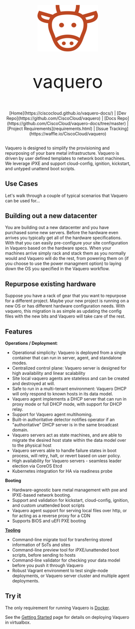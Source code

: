 <head>
            <meta charset="UTF-8">
            <!--[if IE]><meta http-equiv="X-UA-Compatible" content="IE=edge"><![endif]-->
            <meta name="viewport" content="width=device-width, initial-scale=1.0">
            <title>Vaquero README</title>
            <link rel="stylesheet" type="text/css" href="../doc.css">
            <link rel='shortcut icon' href='cow.png' type='image/x-icon'/ >
            <link rel="stylesheet" href="https://fonts.googleapis.com/css?family=Open+Sans:300,300italic,400,400italic,600,600italic%7CNoto+Serif:400,400italic,700,700italic%7CDroid+Sans+Mono:400">
            <style>
                .markdown-body {
                    box-sizing: border-box;
                    min-width: 200px;
                    max-width: 1100px;
                    margin: 0 auto;
                    padding: 45px;
                }
            </style>
</head><article class="markdown-body">

<div align="center">
<img src="cow.png" alt="Drawing" style="width: 200px;"/>
  <p style="font-size:60px">vaquero</p>
[Home](https://ciscocloud.github.io/vaquero-docs/) | [Dev Repo](https://github.com/CiscoCloud/vaquero) | [Docs Repo](https://github.com/CiscoCloud/vaquero-docs/tree/master) | [Project Requirements](requirements.html) | [Issue Tracking](https://waffle.io/CiscoCloud/vaquero)
</div>

<h1></h1>
Vaquero is designed to simplify the provisioning and repurposing of your bare metal infrastructure. Vaquero is driven by user defined templates to network boot machines. We leverage iPXE and support cloud-config, ignition, kickstart, and untyped unattend boot scripts.


# Use Cases
Let's walk through a couple of typical scenarios that Vaquero can be used for...

## Building out a new datacenter

You are building out a new datacenter and you have purchased some new servers. Before the hardware even arrives you typically get all of the hardware specifications. With that you can easily pre-configure your site configuration in Vaquero based on the hardware specs. When your machines arrive simply rack and stack them as you normally would and Vaquero will do the rest, from powering them on (if you choose to use the power managment option) to laying down the OS you specified in the Vaquero workflow.

## Repurpose existing hardware

Suppose you have a rack of gear that you want to repurpose for a different project. Maybe your new project is running on a new OS or has different hardware configuration needs. With vaquero, this migration is as simple as updating the config files with the new bits and Vaquero will take care of the rest.

# Features

**Operations / Deployment**:

- Operational simplicity: Vaquero is deployed from a single container that can run in server, agent, and standalone modes.
- Centralized control plane: Vaquero server is designed for high availability and linear scalability
- Site local vaquero agents are stateless and can be created and destroyed at will.
- Safe to run in a multi-tenant environment: Vaquero DHCP will only respond to known hosts in its data model.
- Vaquero agent implements a DHCP server that can run in proxy mode or full DHCP mode, with support for DHCP relay.
- Support for Vaquero agent multihoming.
- Built-in authoritative detector notifies operator if an "authoritative" DHCP server is in the same broadcast domain.
- Vaquero servers act as state machines, and are able to migrate the desired host state within the data model over to the physical host
- Vaquero servers able to handle failure states in boot process, will retry, halt, or revert based on user policy.
- High availability for Vaquero servers - seamless leader election via CoreOS Etcd
- Kubernetes integration for HA via readiness probe

**Booting**

- Hardware-agnostic bare metal management with pxe and IPXE-based network booting.
- Support and validation for kickstart, cloud-config, ignition, and custom unattended boot scripts
- Vaquero agent support for serving local files over http, or for acting as a reverse proxy for a CDN
- Supports BIOS and uEFI PXE booting

**[Tooling](tools.html)**

- Command-line migrate tool for transferring stored information of SoTs and sites
- Command-line preview tool for iPXE/unattended boot scripts, before sending to hosts
- Command-line validator for checking your data model before you push it through Vaquero
- Robust Vagrant environment to test single-node deployments, or Vaquero server cluster and multiple agent deployments.

# Try it
The only requirement for running Vaquero is [Docker](https://www.docker.com/).

See the [Getting Started](getting-started.html) page for details on deploying Vaquero in virtualbox.
